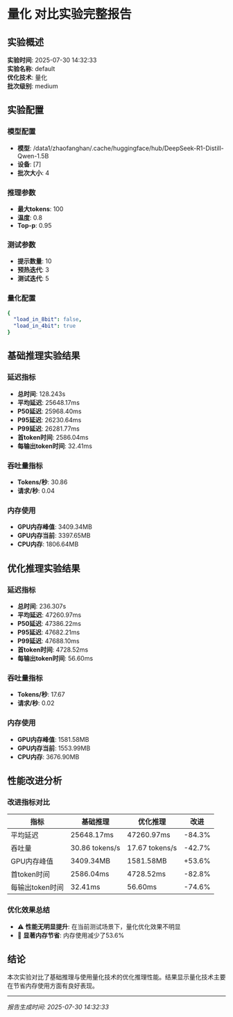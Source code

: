# 量化 对比实验完整报告

## 实验概述
**实验时间**: 2025-07-30 14:32:33  
**实验名称**: default  
**优化技术**: 量化  
**批次级别**: medium  

## 实验配置

### 模型配置
- **模型**: /data1/zhaofanghan/.cache/huggingface/hub/DeepSeek-R1-Distill-Qwen-1.5B
- **设备**: [7]
- **批次大小**: 4

### 推理参数
- **最大tokens**: 100
- **温度**: 0.8
- **Top-p**: 0.95

### 测试参数
- **提示数量**: 10
- **预热迭代**: 3
- **测试迭代**: 5

### 量化配置
```yaml
{
  "load_in_8bit": false,
  "load_in_4bit": true
}
```

## 基础推理实验结果

### 延迟指标
- **总时间**: 128.243s
- **平均延迟**: 25648.17ms
- **P50延迟**: 25968.40ms
- **P95延迟**: 26230.64ms
- **P99延迟**: 26281.77ms
- **首token时间**: 2586.04ms
- **每输出token时间**: 32.41ms

### 吞吐量指标
- **Tokens/秒**: 30.86
- **请求/秒**: 0.04

### 内存使用
- **GPU内存峰值**: 3409.34MB
- **GPU内存当前**: 3397.65MB
- **CPU内存**: 1806.64MB

## 优化推理实验结果

### 延迟指标
- **总时间**: 236.307s
- **平均延迟**: 47260.97ms
- **P50延迟**: 47386.22ms
- **P95延迟**: 47682.21ms
- **P99延迟**: 47688.10ms
- **首token时间**: 4728.52ms
- **每输出token时间**: 56.60ms

### 吞吐量指标
- **Tokens/秒**: 17.67
- **请求/秒**: 0.02

### 内存使用
- **GPU内存峰值**: 1581.58MB
- **GPU内存当前**: 1553.99MB
- **CPU内存**: 3676.90MB

## 性能改进分析

### 改进指标对比
| 指标 | 基础推理 | 优化推理 | 改进 |
|------|----------|----------|------|
| 平均延迟 | 25648.17ms | 47260.97ms | -84.3% |
| 吞吐量 | 30.86 tokens/s | 17.67 tokens/s | -42.7% |
| GPU内存峰值 | 3409.34MB | 1581.58MB | +53.6% |
| 首token时间 | 2586.04ms | 4728.52ms | -82.8% |
| 每输出token时间 | 32.41ms | 56.60ms | -74.6% |

### 优化效果总结
- ⚠️ **性能无明显提升**: 在当前测试场景下，量化优化效果不明显
- 💾 **显著内存节省**: 内存使用减少了53.6%

## 结论
本次实验对比了基础推理与使用量化技术的优化推理性能。结果显示量化技术主要在节省内存使用方面有良好表现。

---
*报告生成时间: 2025-07-30 14:32:33*
